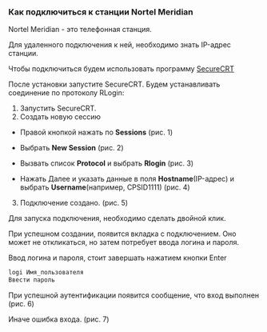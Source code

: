 ### Как подключиться к станции Nortel Meridian

Nortel Meridian - это телефонная станция.

Для удаленного подключения к ней, необходимо знать IP-адрес станции. 

Чтобы подключиться будем использовать программу [SecureCRT](https://www.vandyke.com/download/securecrt/download.html)

После установки запустите SecureCRT. Будем устанавливать соединение по протоколу RLogin:

1. Запустить SecureCRT.
2. Создать новую сессию

  -  Правой кнопкой нажать по __Sessions__ (рис. 1)

  - Выбрать __New Session__ (рис. 2)

  - Вызвать список __Protocol__ и выбрать __Rlogin__ (рис. 3)

  - Нажать Далее и указать данные в поля __Hostname__(IP-адрес) и выбрать __Username__(например, CPSID1111) (рис. 4)

3. Подключение создано. (рис. 5)

Для запуска подключения, необходимо сделать двойной клик.

При успешном создании, появится вкладка с подключением. Оно может не откликаться, но затем потребует ввода логина и пароля.

Ввод логина и пароля, стоит завершать нажатием кнопки Enter

```javascript
logi Имя_пользователя
Ввести пароль
```

При успешной аутентификации появится сообщение, что вход выполнен (рис. 6) 

Иначе ошибка входа. (рис. 7)
